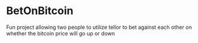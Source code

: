 # BetOnBitcoin
Fun project allowing two people to utilize tellor to bet against each other on whether the bitcoin price will go up or down 

